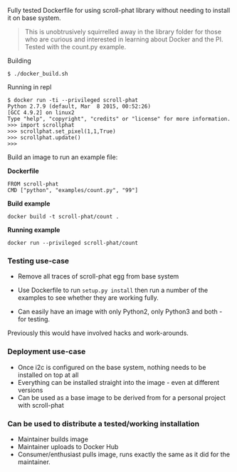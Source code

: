 Fully tested Dockerfile for using scroll-phat library without needing to install it on base system.

> This is unobtrusively squirrelled away in the library folder for those who are curious and interested in learning about Docker and the PI. Tested with the count.py example.

Building
```
$ ./docker_build.sh
```

Running in repl
```
$ docker run -ti --privileged scroll-phat
Python 2.7.9 (default, Mar  8 2015, 00:52:26) 
[GCC 4.9.2] on linux2
Type "help", "copyright", "credits" or "license" for more information.
>>> import scrollphat
>>> scrollphat.set_pixel(1,1,True)
>>> scrollphat.update()
>>> 
```

Build an image to run an example file:

**Dockerfile**

```
FROM scroll-phat
CMD ["python", "examples/count.py", "99"]
```

**Build example**
```
docker build -t scroll-phat/count .
```

**Running example**
```
docker run --privileged scroll-phat/count
```

### Testing use-case

* Remove all traces of scroll-phat egg from base system
* Use Dockerfile to run `setup.py install` then run a number of the examples to see whether they are working fully.

* Can easily have an image with only Python2, only Python3 and both - for testing.

Previously this would have involved hacks and work-arounds. 

### Deployment use-case

* Once i2c is configured on the base system, nothing needs to be installed on top at all
* Everything can be installed straight into the image - even at different versions
* Can be used as a base image to be derived from for a personal project with scroll-phat

### Can be used to distribute a tested/working installation

* Maintainer builds image
* Maintainer uploads to Docker Hub
* Consumer/enthusiast pulls image, runs exactly the same as it did for the maintainer.


